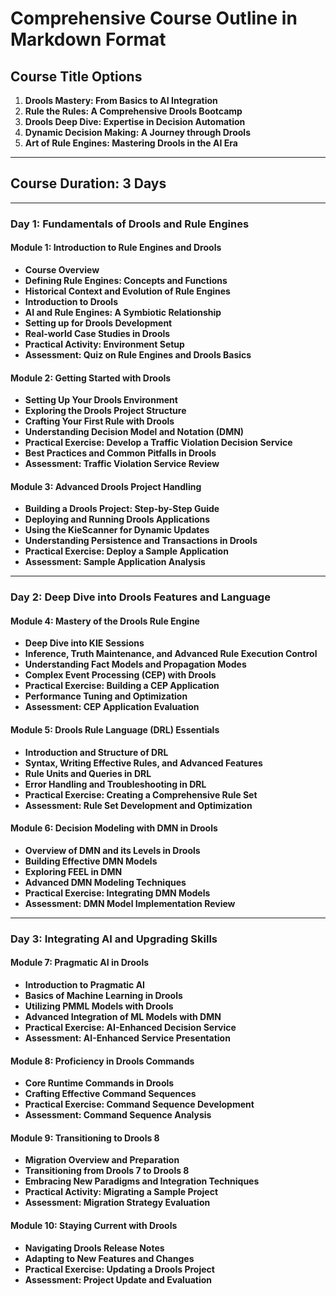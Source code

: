 # Comprehensive Course Outline in Markdown Format

## Course Title Options

1. **Drools Mastery: From Basics to AI Integration**
2. **Rule the Rules: A Comprehensive Drools Bootcamp**
3. **Drools Deep Dive: Expertise in Decision Automation**
4. **Dynamic Decision Making: A Journey through Drools**
5. **Art of Rule Engines: Mastering Drools in the AI Era**

---

## Course Duration: 3 Days

---

### Day 1: Fundamentals of Drools and Rule Engines

#### **Module 1: Introduction to Rule Engines and Drools**

- **Course Overview**
- **Defining Rule Engines: Concepts and Functions**
- **Historical Context and Evolution of Rule Engines**
- **Introduction to Drools**
- **AI and Rule Engines: A Symbiotic Relationship**
- **Setting up for Drools Development**
- **Real-world Case Studies in Drools**
- **Practical Activity: Environment Setup**
- **Assessment: Quiz on Rule Engines and Drools Basics**

#### **Module 2: Getting Started with Drools**

- **Setting Up Your Drools Environment**
- **Exploring the Drools Project Structure**
- **Crafting Your First Rule with Drools**
- **Understanding Decision Model and Notation (DMN)**
- **Practical Exercise: Develop a Traffic Violation Decision Service**
- **Best Practices and Common Pitfalls in Drools**
- **Assessment: Traffic Violation Service Review**

#### **Module 3: Advanced Drools Project Handling**

- **Building a Drools Project: Step-by-Step Guide**
- **Deploying and Running Drools Applications**
- **Using the KieScanner for Dynamic Updates**
- **Understanding Persistence and Transactions in Drools**
- **Practical Exercise: Deploy a Sample Application**
- **Assessment: Sample Application Analysis**

---

### Day 2: Deep Dive into Drools Features and Language

#### **Module 4: Mastery of the Drools Rule Engine**

- **Deep Dive into KIE Sessions**
- **Inference, Truth Maintenance, and Advanced Rule Execution Control**
- **Understanding Fact Models and Propagation Modes**
- **Complex Event Processing (CEP) with Drools**
- **Practical Exercise: Building a CEP Application**
- **Performance Tuning and Optimization**
- **Assessment: CEP Application Evaluation**

#### **Module 5: Drools Rule Language (DRL) Essentials**

- **Introduction and Structure of DRL**
- **Syntax, Writing Effective Rules, and Advanced Features**
- **Rule Units and Queries in DRL**
- **Error Handling and Troubleshooting in DRL**
- **Practical Exercise: Creating a Comprehensive Rule Set**
- **Assessment: Rule Set Development and Optimization**

#### **Module 6: Decision Modeling with DMN in Drools**

- **Overview of DMN and its Levels in Drools**
- **Building Effective DMN Models**
- **Exploring FEEL in DMN**
- **Advanced DMN Modeling Techniques**
- **Practical Exercise: Integrating DMN Models**
- **Assessment: DMN Model Implementation Review**

---

### Day 3: Integrating AI and Upgrading Skills

#### **Module 7: Pragmatic AI in Drools**

- **Introduction to Pragmatic AI**
- **Basics of Machine Learning in Drools**
- **Utilizing PMML Models with Drools**
- **Advanced Integration of ML Models with DMN**
- **Practical Exercise: AI-Enhanced Decision Service**
- **Assessment: AI-Enhanced Service Presentation**

#### **Module 8: Proficiency in Drools Commands**

- **Core Runtime Commands in Drools**
- **Crafting Effective Command Sequences**
- **Practical Exercise: Command Sequence Development**
- **Assessment: Command Sequence Analysis**

#### **Module 9: Transitioning to Drools 8**

- **Migration Overview and Preparation**
- **Transitioning from Drools 7 to Drools 8**
- **Embracing New Paradigms and Integration Techniques**
- **Practical Activity: Migrating a Sample Project**
- **Assessment: Migration Strategy Evaluation**

#### **Module 10: Staying Current with Drools**

- **Navigating Drools Release Notes**
- **Adapting to New Features and Changes**
- **Practical Exercise: Updating a Drools Project**
- **Assessment: Project Update and Evaluation**
